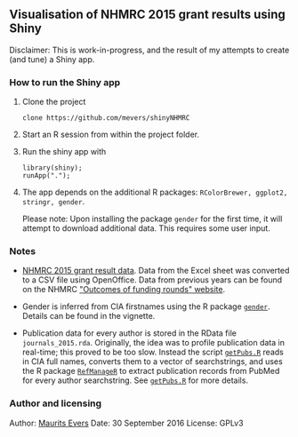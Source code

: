 ## Visualisation of NHMRC 2015 grant results using Shiny

Disclaimer: This is work-in-progress, and the result of my attempts to create (and tune) a Shiny app.

### How to run the Shiny app

1. Clone the project

    ```{bash}
    clone https://github.com/mevers/shinyNHMRC
    ```

2. Start an R session from within the project folder.

3. Run the shiny app with

    ```{R}
    library(shiny);
    runApp(".");
    ``` 

4. The app depends on the additional R packages: `RColorBrewer, ggplot2, stringr, gender`. 

    Please note: Upon installing the package `gender` for the first time, it will attempt to download additional data. This requires some user input.


### Notes

* [NHMRC 2015 grant result data](https://www.nhmrc.gov.au/_files_nhmrc/file/media/media/summary_of_results_2015_app_round_160322.xlsx). Data from the Excel sheet was converted to a CSV file using OpenOffice. Data from previous years can be found on the NHMRC ["Outcomes of funding rounds" website](https://www.nhmrc.gov.au/grants-funding/outcomes-funding-rounds).

* Gender is inferred from CIA firstnames using the R package [`gender`](https://cran.r-project.org/web/packages/gender/index.html). Details can be found in the vignette.

* Publication data for every author is stored in the RData file `journals_2015.rda`. Originally, the idea was to profile publication data in real-time; this proved to be too slow. Instead the script [`getPubs.R`](getPubs.R) reads in CIA full names, converts them to a vector of searchstrings, and uses the R package [`RefManageR`](https://cran.r-project.org/web/packages/RefManageR/index.html) to extract publication records from PubMed for every author searchstring. See [`getPubs.R`](getPubs.R) for more details.

### Author and licensing
Author: [Maurits Evers](mailto:maurits.evers@anu.edu.au) 
Date: 30 September 2016
License: GPLv3